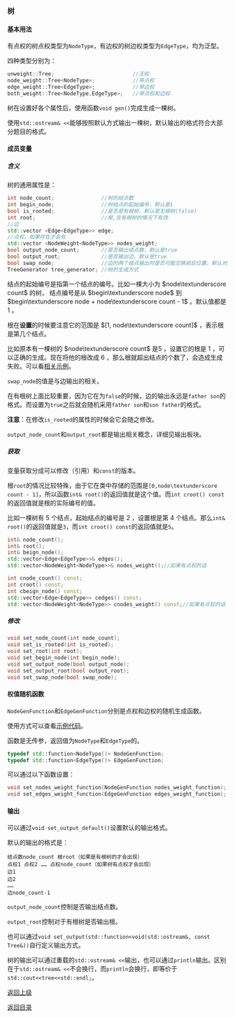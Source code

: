 ### 树

#### 基本用法

有点权的树点权类型为`NodeType`，有边权的树边权类型为`EdgeType`，均为泛型。

四种类型分别为：

```cpp
unweight::Tree;                         //无权
node_weight::Tree<NodeType>;            //带点权
edge_weight::Tree<EdgeType>;            //带边权
both_weight::Tree<NodeType,EdgeType>;   //带点权和边权
```

树在设置好各个属性后，使用函数`void gen()`完成生成一棵树。

使用`std::ostream& <<`能够按照默认方式输出一棵树，默认输出的格式符合大部分题目的格式。

#### 成员变量

##### 含义

树的通用属性是：

```cpp
int node_count;               //树的结点数
int begin_node;               //树结点的起始编号，默认是1
bool is_rooted;               //是否是有根树，默认是无根树(false)
int root;                     //根,在有根树的情况下有效
//边
std::vector <Edge<EdgeType>> edge;     
//点权，如果存在才会有
std::vector <NodeWeight<NodeType>> nodes_weight;
bool output_node_count;       //是否输出结点数，默认是true
bool output_root;             //是否输出边，默认是true
bool swap_node;               //边的两个结点输出时是否可能交换前后位置，默认对有根树是false，对无根树是true
TreeGenerator tree_generator; //树的生成方式
```

结点的起始编号是指第一个结点的编号。比如一棵大小为 $node\textunderscore count$ 的树， 结点编号是从   $begin\textunderscore node$   到     $begin\textunderscore node + node\textunderscore count - 1$   。默认值都是 $1$ 。



根在**设置**的时候要注意它的范围是 $[1, node\textunderscore count]$ ，表示根是第几个结点。

比如原本有一棵树的 $node\textunderscore count$  是$5$ ，设置它的根是 $1$ ，可以正确的生成。现在将他的根改成 $6$ ，那么根就超出结点的个数了，会造成生成失败。可以看[相关示例](../../../examples/tree_root.cpp)。



`swap_node`的值是与边输出的相关。

在有根树上面比较重要，因为它在为`false`的时候，边的输出永远是`father son`的格式。而设置为`true`之后就会随机采用`father son`和`son father`的格式。

**注意**：在修改`is_rooted`的属性的时候会它会随之修改。



`output_node_count`和`output_root`都是输出相关概念，详细见输出板块。

##### 获取

变量获取分成可以修改（引用）和`const`的版本。

根`root`的情况比较特殊，由于它在类中存储的范围是`[0,node\textunderscore count - 1]`，所以函数`int& root()`的返回值就是这个值。而`int croot() const`的返回值就是根的实际编号的值。

比如一棵树有 $5$ 个结点，起始结点的编号是 $2$ ，设置根是第 $4$ 个结点。那么`int& root()`的返回值就是`3`，而`int croot() const`的返回值就是`5`。

```cpp
int& node_count();
int& root();
int& beign_node();
std::vector<Edge<EdgeType>>& edges();
std::vector<NodeWeight<NodeType>>& nodes_weight();//如果有点权的话

int cnode_count() const;
int croot() const;
int cbeign_node() const;
std::vector<Edge<EdgeType>> cedges() const;
std::vector<NodeWeight<NodeType>> cnodes_weight() const;//如果有点权的话
```



##### 修改

```cpp
void set_node_count(int node_count);
void set_is_rooted(int is_rooted);
void set_root(int root);
void set_begin_node(int begin_node);
void set_output_node(bool output_node);
void set_output_root(bool output_root);
void set_swap_node(bool swap_node);
```



#### 权值随机函数

`NodeGenFunction`和`EdgeGenFunction`分别是点权和边权的随机生成函数。

使用方式可以查看[示例代码](../../../examples/tree1.cpp)。

函数是无传参，返回值为`NodeType`和`EdgeType`的。

```cpp
typedef std::function<NodeType()> NodeGenFunction; 
typedef std::function<EdgeType()> EdgeGenFunction;
```

可以通过以下函数设置：

```cpp
void set_nodes_weight_function(NodeGenFunction nodes_weight_function);
void set_edges_weight_function(EdgeGenFunction edges_weight_function);
```



#### 输出

可以通过`void set_output_default()`设置默认的输出格式。

默认的输出的格式是：

```
结点数node_count 根root（如果是有根树的才会出现）
点权1 点权2 …… 点权node_count（如果树有点权才会出现）
边1
边2
……
边node_count-1
```

`output_node_count`控制是否输出结点数。

`output_root`控制对于有根树是否输出根。

也可以通过`void set_output(std::function<void(std::ostream&, const Tree&))`自行定义输出方式。

树的输出可以通过重载的`std::ostream& <<`输出，也可以通过`println`输出。区别在于`std::ostream& <<`不会换行，而`println`会换行，即等价于`std::cout<<tree<<std::endl;`。




[返回上级](./summary.md)

[返回目录](../../home.md)
